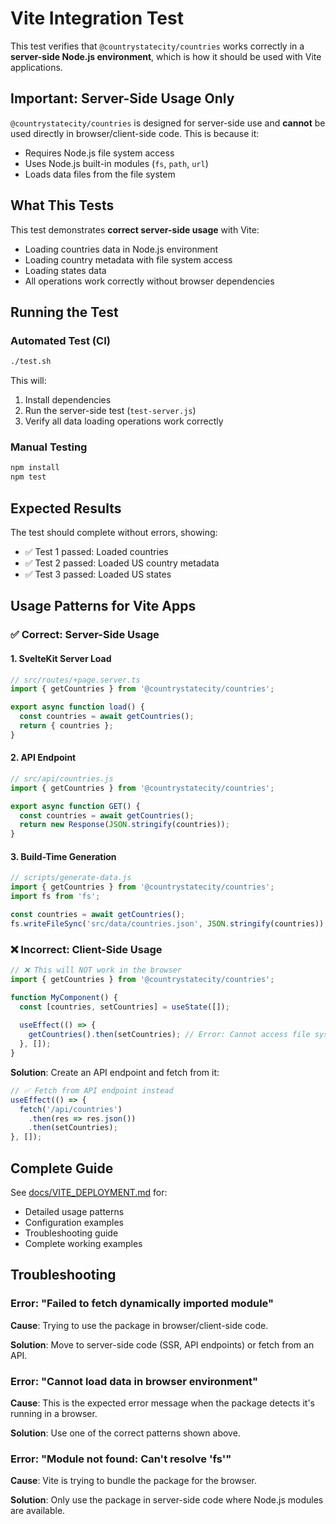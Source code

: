 # Vite Integration Test

This test verifies that `@countrystatecity/countries` works correctly in a **server-side Node.js environment**, which is how it should be used with Vite applications.

## Important: Server-Side Usage Only

`@countrystatecity/countries` is designed for server-side use and **cannot** be used directly in browser/client-side code. This is because it:
- Requires Node.js file system access
- Uses Node.js built-in modules (`fs`, `path`, `url`)
- Loads data files from the file system

## What This Tests

This test demonstrates **correct server-side usage** with Vite:
- Loading countries data in Node.js environment
- Loading country metadata with file system access
- Loading states data
- All operations work correctly without browser dependencies

## Running the Test

### Automated Test (CI)

```bash
./test.sh
```

This will:
1. Install dependencies
2. Run the server-side test (`test-server.js`)
3. Verify all data loading operations work correctly

### Manual Testing

```bash
npm install
npm test
```

## Expected Results

The test should complete without errors, showing:
- ✅ Test 1 passed: Loaded countries
- ✅ Test 2 passed: Loaded US country metadata
- ✅ Test 3 passed: Loaded US states

## Usage Patterns for Vite Apps

### ✅ Correct: Server-Side Usage

#### 1. SvelteKit Server Load

```typescript
// src/routes/+page.server.ts
import { getCountries } from '@countrystatecity/countries';

export async function load() {
  const countries = await getCountries();
  return { countries };
}
```

#### 2. API Endpoint

```typescript
// src/api/countries.js
import { getCountries } from '@countrystatecity/countries';

export async function GET() {
  const countries = await getCountries();
  return new Response(JSON.stringify(countries));
}
```

#### 3. Build-Time Generation

```typescript
// scripts/generate-data.js
import { getCountries } from '@countrystatecity/countries';
import fs from 'fs';

const countries = await getCountries();
fs.writeFileSync('src/data/countries.json', JSON.stringify(countries));
```

### ❌ Incorrect: Client-Side Usage

```typescript
// ❌ This will NOT work in the browser
import { getCountries } from '@countrystatecity/countries';

function MyComponent() {
  const [countries, setCountries] = useState([]);
  
  useEffect(() => {
    getCountries().then(setCountries); // Error: Cannot access file system
  }, []);
}
```

**Solution**: Create an API endpoint and fetch from it:

```typescript
// ✅ Fetch from API endpoint instead
useEffect(() => {
  fetch('/api/countries')
    .then(res => res.json())
    .then(setCountries);
}, []);
```

## Complete Guide

See [docs/VITE_DEPLOYMENT.md](../../docs/VITE_DEPLOYMENT.md) for:
- Detailed usage patterns
- Configuration examples
- Troubleshooting guide
- Complete working examples

## Troubleshooting

### Error: "Failed to fetch dynamically imported module"

**Cause**: Trying to use the package in browser/client-side code.

**Solution**: Move to server-side code (SSR, API endpoints) or fetch from an API.

### Error: "Cannot load data in browser environment"

**Cause**: This is the expected error message when the package detects it's running in a browser.

**Solution**: Use one of the correct patterns shown above.

### Error: "Module not found: Can't resolve 'fs'"

**Cause**: Vite is trying to bundle the package for the browser.

**Solution**: Only use the package in server-side code where Node.js modules are available.
